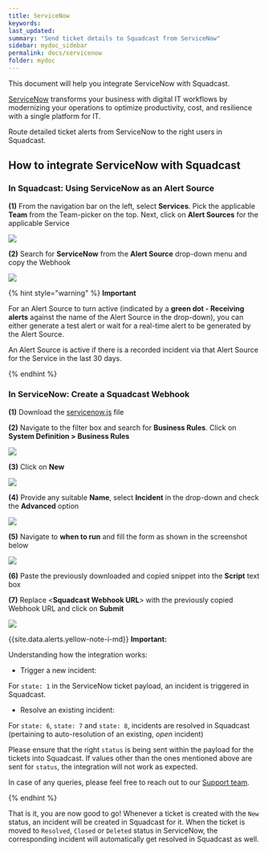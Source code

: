```yaml
---
title: ServiceNow
keywords: 
last_updated: 
summary: "Send ticket details to Squadcast from ServiceNow"
sidebar: mydoc_sidebar
permalink: docs/servicenow
folder: mydoc
---
```


This document will help you integrate ServiceNow with Squadcast.

[ServiceNow](https://www.ServiceNow.com/) transforms your business with digital IT workflows by modernizing your operations to optimize productivity, cost, and resilience with a single platform for IT.

Route detailed ticket alerts from ServiceNow to the right users in Squadcast.

## How to integrate ServiceNow with Squadcast

### In Squadcast: Using ServiceNow as an Alert Source

**(1)** From the navigation bar on the left, select **Services**. Pick the applicable **Team** from the Team-picker on the top. Next, click on **Alert Sources** for the applicable Service

![](../../.gitbook/assets/alert\_source\_1.png)

**(2)** Search for **ServiceNow** from the **Alert Source** drop-down menu and copy the Webhook

![](../../.gitbook/assets/servicenow\_1.png)

{% hint style="warning" %} 
<b>Important</b>
<p>For an Alert Source to turn active (indicated by a <b>green dot - Receiving alerts</b> against the name of the Alert Source in the drop-down), you can either generate a test alert or wait for a real-time alert to be generated by the Alert Source.</p>
<p>An Alert Source is active if there is a recorded incident via that Alert Source for the Service in the last 30 days.</p>
{% endhint %}

### In ServiceNow: Create a Squadcast Webhook

**(1)** Download the [servicenow.js](https://github.com/SquadcastHub/squadcast-servicenow-integration/blob/master/servicenow.js) file

**(2)** Navigate to the filter box and search for **Business Rules**. Click on **System Definition > Business Rules**

![](../../.gitbook/assets/servicenow\_2.png)

**(3)** Click on **New**

![](../../.gitbook/assets/servicenow\_3.png)

**(4)** Provide any suitable **Name**, select **Incident** in the drop-down and check the **Advanced** option

![](../../.gitbook/assets/servicenow\_4.png)

**(5)** Navigate to **when to run** and fill the form as shown in the screenshot below

![](../../.gitbook/assets/servicenow\_5.png)

**(6)** Paste the previously downloaded and copied snippet into the **Script** text box

**(7)** Replace <**Squadcast Webhook URL**> with the previously copied Webhook URL and click on **Submit**

![](../../.gitbook/assets/servicenow\_6.png)

{{site.data.alerts.yellow-note-i-md}}
**Important:**

Understanding how the integration works:

- Trigger a new incident:

For `state: 1` in the ServiceNow ticket payload, an incident is triggered in Squadcast.

- Resolve an existing incident:

For `state: 6`, `state: 7` and `state: 8`, incidents are resolved in Squadcast (pertaining to auto-resolution of an existing, *open* incident)

Please ensure that the right `status` is being sent within the payload for the tickets into Squadcast. If values other than the ones mentioned above are sent for `status`, the integration will not work as expected.

In case of any queries, please feel free to reach out to our [Support team](mailto:support@squadcast.com).

{% endhint %}

That is it, you are now good to go! Whenever a ticket is created with the `New` status, an incident will be created in Squadcast for it. When the ticket is moved to `Resolved`, `Closed` or `Deleted` status in ServiceNow, the corresponding incident will automatically get resolved in Squadcast as well.